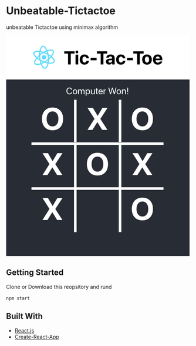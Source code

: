 # Unbeatable-Tictactoe
unbeatable Tictactoe using minimax algorithm

![screenshot](public/screenshot.png)

## Getting Started
Clone or Download this reopsitory and rund
```
npm start
```

## Built With
* [React.js](https://reactjs.org/)
* [Create-React-App](https://github.com/facebook/create-react-app)